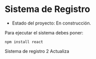 <h1> Sistema de Registro</h1>

- Estado del proyecto: En construcción.

Para ejecutar el sistema debes poner:

```npm install react```

Sistema de registro 2
Actualiza
